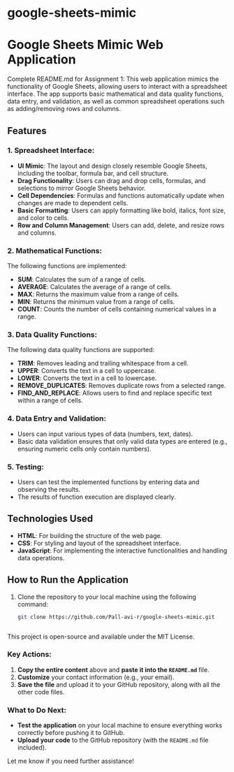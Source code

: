 # google-sheets-mimic

# Google Sheets Mimic Web Application
Complete README.md for Assignment 1:
This web application mimics the functionality of Google Sheets, allowing users to interact with a spreadsheet interface. The app supports basic mathematical and data quality functions, data entry, and validation, as well as common spreadsheet operations such as adding/removing rows and columns.

## Features

### 1. Spreadsheet Interface:
- **UI Mimic**: The layout and design closely resemble Google Sheets, including the toolbar, formula bar, and cell structure.
- **Drag Functionality**: Users can drag and drop cells, formulas, and selections to mirror Google Sheets behavior.
- **Cell Dependencies**: Formulas and functions automatically update when changes are made to dependent cells.
- **Basic Formatting**: Users can apply formatting like bold, italics, font size, and color to cells.
- **Row and Column Management**: Users can add, delete, and resize rows and columns.

### 2. Mathematical Functions:
The following functions are implemented:
- **SUM**: Calculates the sum of a range of cells.
- **AVERAGE**: Calculates the average of a range of cells.
- **MAX**: Returns the maximum value from a range of cells.
- **MIN**: Returns the minimum value from a range of cells.
- **COUNT**: Counts the number of cells containing numerical values in a range.

### 3. Data Quality Functions:
The following data quality functions are supported:
- **TRIM**: Removes leading and trailing whitespace from a cell.
- **UPPER**: Converts the text in a cell to uppercase.
- **LOWER**: Converts the text in a cell to lowercase.
- **REMOVE_DUPLICATES**: Removes duplicate rows from a selected range.
- **FIND_AND_REPLACE**: Allows users to find and replace specific text within a range of cells.

### 4. Data Entry and Validation:
- Users can input various types of data (numbers, text, dates).
- Basic data validation ensures that only valid data types are entered (e.g., ensuring numeric cells only contain numbers).

### 5. Testing:
- Users can test the implemented functions by entering data and observing the results.
- The results of function execution are displayed clearly.

## Technologies Used
- **HTML**: For building the structure of the web page.
- **CSS**: For styling and layout of the spreadsheet interface.
- **JavaScript**: For implementing the interactive functionalities and handling data operations.

## How to Run the Application

1. Clone the repository to your local machine using the following command:
   ```bash
   git clone https://github.com/Pall-avi-r/google-sheets-mimic.git



This project is open-source and available under the MIT License.


### Key Actions:

1. **Copy the entire content** above and **paste it into the `README.md`** file.
2. **Customize** your contact information (e.g., your email).
3. **Save the file** and upload it to your GitHub repository, along with all the other code files.

### What to Do Next:

- **Test the application** on your local machine to ensure everything works correctly before pushing it to GitHub.
- **Upload your code** to the GitHub repository (with the `README.md` file included).

Let me know if you need further assistance!



